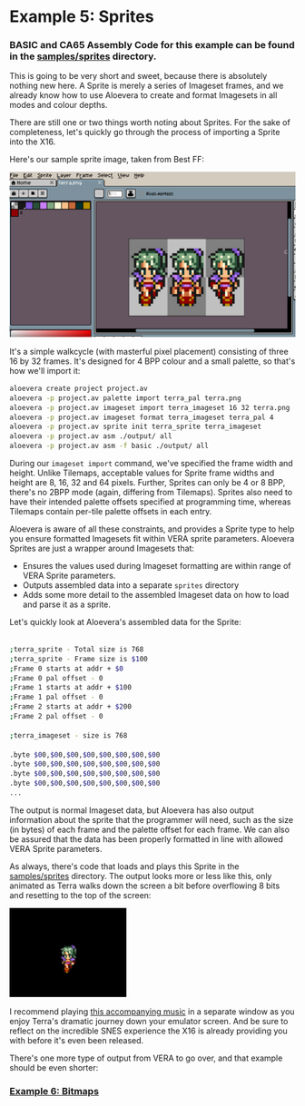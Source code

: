 # Example 5: Sprites

### BASIC and CA65 Assembly Code for this example can be found in the [samples/sprites](../samples/sprites) directory.

This is going to be very short and sweet, because there is absolutely nothing new here. A Sprite is merely a series of Imageset frames, and we already know how to use Aloevera to create and format Imagesets in all modes and colour depths.

There are still one or two things worth noting about Sprites. For the sake of completeness, let's quickly go through the process of importing a Sprite into the X16.

Here's our sample sprite image, taken from Best FF:

![sprite imageset](images/05-sprites-001.png)

It's a simple walkcycle (with masterful pixel placement) consisting of three 16 by 32 frames. It's designed for 4 BPP colour and a small palette, so that's how we'll import it:

```.sh
aloevera create project project.av
aloevera -p project.av palette import terra_pal terra.png
aloevera -p project.av imageset import terra_imageset 16 32 terra.png
aloevera -p project.av imageset format terra_imageset terra_pal 4
aloevera -p project.av sprite init terra_sprite terra_imageset
aloevera -p project.av asm ./output/ all
aloevera -p project.av asm -f basic ./output/ all
```

During our `imageset import` command, we've specified the frame width and height. Unlike Tilemaps, acceptable values for Sprite frame widths and height are 8, 16, 32 and 64 pixels. Further, Sprites can only be 4 or 8 BPP, there's no 2BPP mode (again, differing from Tilemaps). Sprites also need to have their intended palette offsets specified at programming time, whereas Tilemaps contain per-tile palette offsets in each entry.

Aloevera is aware of all these constraints, and provides a Sprite type to help you ensure formatted Imagesets fit within VERA sprite parameters. Aloevera Sprites are just a wrapper around Imagesets that:

* Ensures the values used during Imageset formatting are within range of VERA Sprite parameters.
* Outputs assembled data into a separate `sprites` directory
* Adds some more detail to the assembled Imageset data on how to load and parse it as a sprite.

Let's quickly look at Aloevera's assembled data for the Sprite:

```.sh

;terra_sprite - Total size is 768
;terra_sprite - Frame size is $100
;Frame 0 starts at addr + $0
;Frame 0 pal offset - 0
;Frame 1 starts at addr + $100
;Frame 1 pal offset - 0
;Frame 2 starts at addr + $200
;Frame 2 pal offset - 0

;terra_imageset - size is 768

.byte $00,$00,$00,$00,$00,$00,$00,$00
.byte $00,$00,$00,$00,$00,$00,$00,$00
.byte $00,$00,$00,$00,$00,$00,$00,$00
.byte $00,$00,$00,$00,$00,$00,$00,$00
...
```

The output is normal Imageset data, but Aloevera has also output information about the sprite that the programmer will need, such as the size (in bytes) of each frame and the palette offset for each frame. We can also be assured that the data has been properly formatted in line with allowed VERA Sprite parameters.

As always, there's code that loads and plays this Sprite in the [samples/sprites](../samples/sprites) directory. The output looks more or less like this, only animated as Terra walks down the screen a bit before overflowing 8 bits and resetting to the top of the screen:

![sprite imageset](images/05-sprites-002.png)

I recommend playing [this accompanying music](https://www.youtube.com/watch?v=a6t_uyg_pF8) in a separate window as you enjoy Terra's dramatic journey down your emulator screen. And be sure to reflect on the incredible SNES experience the X16 is already providing you with before it's even been released.

There's one more type of output from VERA to go over, and that example should be even shorter:

### [Example 6: Bitmaps](./ex_006.md)
